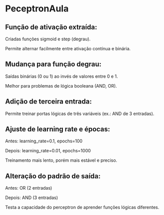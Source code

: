 # PeceptronAula

## Função de ativação extraída:

Criadas funções sigmoid e step (degrau).

Permite alternar facilmente entre ativação contínua e binária.

## Mudança para função degrau:

Saídas binárias (0 ou 1) ao invés de valores entre 0 e 1.

Melhor para problemas de lógica booleana (AND, OR).

## Adição de terceira entrada:

Permite treinar portas lógicas de três variáveis (ex.: AND de 3 entradas).

## Ajuste de learning rate e épocas:

Antes: learning_rate=0.1, epochs=100

Depois: learning_rate=0.01, epochs=1000

Treinamento mais lento, porém mais estável e preciso.

## Alteração do padrão de saída:

Antes: OR (2 entradas)

Depois: AND (3 entradas)

Testa a capacidade do perceptron de aprender funções lógicas diferentes.
